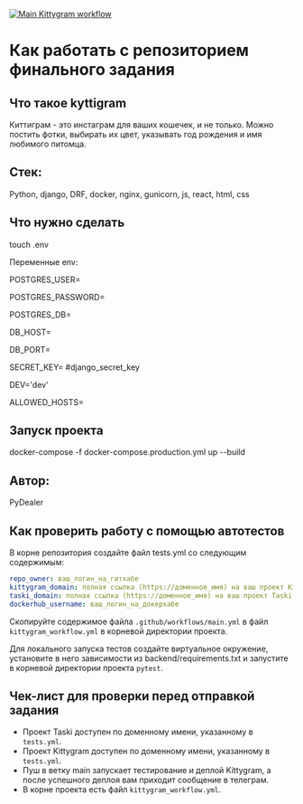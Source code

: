 [![Main Kittygram workflow](https://github.com/PyDealer/kittygram_final/actions/workflows/main.yml/badge.svg)](https://github.com/PyDealer/kittygram_final/actions/workflows/main.yml)
#  Как работать с репозиторием финального задания

## Что такое kyttigram

Киттиграм - это инстаграм для ваших кошечек, и не только. Можно постить фотки, выбирать их цвет, указывать год рождения и имя любимого питомца.

## Стек:
Python, django, DRF, docker, nginx, gunicorn, js, react, html, css

## Что нужно сделать

touch .env
<br>

Переменные env:

POSTGRES_USER=

POSTGRES_PASSWORD=

POSTGRES_DB=

DB_HOST=

DB_PORT=

SECRET_KEY= #django_secret_key

DEV='dev'

ALLOWED_HOSTS=

## Запуск проекта

docker-compose -f docker-compose.production.yml up --build

## Автор:
PyDealer

## Как проверить работу с помощью автотестов

В корне репозитория создайте файл tests.yml со следующим содержимым:
```yaml
repo_owner: ваш_логин_на_гитхабе
kittygram_domain: полная ссылка (https://доменное_имя) на ваш проект Kittygram
taski_domain: полная ссылка (https://доменное_имя) на ваш проект Taski
dockerhub_username: ваш_логин_на_докерхабе
```

Скопируйте содержимое файла `.github/workflows/main.yml` в файл `kittygram_workflow.yml` в корневой директории проекта.

Для локального запуска тестов создайте виртуальное окружение, установите в него зависимости из backend/requirements.txt и запустите в корневой директории проекта `pytest`.

## Чек-лист для проверки перед отправкой задания

- Проект Taski доступен по доменному имени, указанному в `tests.yml`.
- Проект Kittygram доступен по доменному имени, указанному в `tests.yml`.
- Пуш в ветку main запускает тестирование и деплой Kittygram, а после успешного деплоя вам приходит сообщение в телеграм.
- В корне проекта есть файл `kittygram_workflow.yml`.
